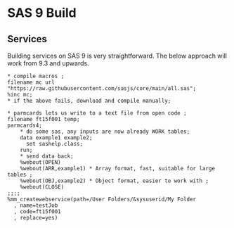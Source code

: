 SAS 9 Build
====================

## Services

Building services on SAS 9 is very straightforward.  The below approach will work from 9.3 and upwards.

```
* compile macros ;
filename mc url "https://raw.githubusercontent.com/sasjs/core/main/all.sas";
%inc mc;
* if the above fails, download and compile manually;

* parmcards lets us write to a text file from open code ;
filename ft15f001 temp;
parmcards4;
    * do some sas, any inputs are now already WORK tables;
    data example1 example2;
      set sashelp.class;
    run;
    * send data back;
    %webout(OPEN)
    %webout(ARR,example1) * Array format, fast, suitable for large tables ;
    %webout(OBJ,example2) * Object format, easier to work with ;
    %webout(CLOSE)
;;;;
%mm_createwebservice(path=/User Folders/&sysuserid/My Folder
  , name=testJob
  , code=ft15f001
  , replace=yes)
```

<meta name="description" content="Building web services as Stored Processes on SAS 9 is very straightforward">
